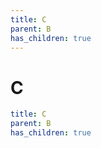 ```yaml
---
title: C
parent: B
has_children: true
---
```

# C

```yaml
title: C
parent: B
has_children: true
```
